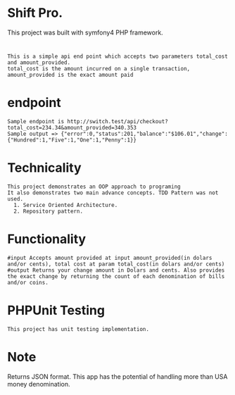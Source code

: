 # Shift Pro.
This project was built with symfony4 PHP framework.
#
    This is a simple api end point which accepts two parameters total_cost and amount_provided.
    total_cost is the amount incurred on a single transaction, amount_provided is the exact amount paid
#   endpoint
    Sample endpoint is http://switch.test/api/checkout?total_cost=234.34&amount_provided=340.353
    Sample output => {"error":0,"status":201,"balance":"$106.01","change":{"Hundred":1,"Five":1,"One":1,"Penny":1}}
#   Technicality
    This project demonstrates an OOP approach to programing
    It also demonstrates two main advance concepts. TDD Pattern was not used.
      1. Service Oriented Architecture.
      2. Repository pattern.

#   Functionality
    #input Accepts amount provided at input amount_provided(in dolars and/or cents), total cost at param total_cost(in dolars and/or cents)
    #output Returns your change amount in Dolars and cents. Also provides the exact change by returning the count of each denomination of bills and/or coins.

#   PHPUnit Testing
    This project has unit testing implementation.

#  Note
   Returns JSON format.
   This app has the potential of handling more than USA money denomination.

